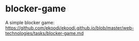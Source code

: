 # blocker-game
A simple blocker game: https://github.com/ekoodi/ekoodi.github.io/blob/master/web-technologies/tasks/blocker-game.md
